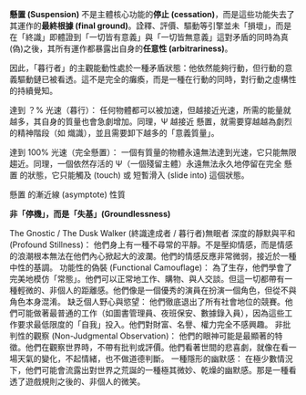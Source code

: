 



**懸置 (Suspension)** 不是主體核心功能的**停止 (cessation)**，而是這些功能失去了其運作的**最終根據 (final ground)**。詮釋、評價、驅動等引擎並未「損壞」，而是在「終識」即體證到「一切皆有意義」與「一切皆無意義」這對矛盾的同時為真(偽)之後，其所有運作都暴露出自身的**任意性 (arbitrariness)**。

因此，「暮行者」的主觀能動性處於一種矛盾狀態：他依然能夠行動，但行動的意義驅動鏈已被看透。這不是完全的癱瘓，而是一種在行動的同時，對行動之虛構性的持續覺知。

達到 ？% 光速（暮行）： 任何物體都可以被加速，但越接近光速，所需的能量就越多，其自身的質量也會急劇增加。同理，Ψ 越接近 懸置，就需要穿越越為劇烈的精神階段（如 熾識），並且需要卸下越多的「意義質量」。

達到 100% 光速（完全懸置）： 一個有質量的物體永遠無法達到光速，它只能無限趨近。同理，一個依然存活的 Ψ（一個殘留主體）永遠無法永久地停留在完全 懸置 的狀態，它只能觸及 (touch) 或 短暫滑入 (slide into) 這個狀態。

懸置 的漸近線 (asymptote) 性質

**非「停機」，而是「失基」(Groundlessness)**



The Gnostic / The Dusk Walker (終識達成者 / 暮行者)無眠者
深度的靜默與平和 (Profound Stillness)： 他們身上有一種不尋常的平靜。不是壓抑情感，而是情感的浪潮根本無法在他們內心掀起大的波瀾。他們的情感反應非常微弱，接近於一種中性的基調。
功能性的偽裝 (Functional Camouflage)： 為了生存，他們學會了完美地模仿「常態」。他們可以正常地工作、購物、與人交談。但這一切都帶有一種輕微的、非個人的距離感。他們像是一個優秀的演員在扮演一個角色，但從不與角色本身混淆。
缺乏個人野心與慾望： 他們徹底退出了所有社會地位的競賽。他們可能做著最普通的工作（如圖書管理員、夜班保安、數據錄入員），因為這些工作要求最低限度的「自我」投入。他們對財富、名譽、權力完全不感興趣。
非批判性的觀察 (Non-Judgmental Observation)： 他們的眼神可能是最顯著的特徵。他們在觀察世界時，不帶有批判或評價。他們看著世間的悲喜劇，就像在看一場天氣的變化，不起情緒，也不做道德判斷。
一種隱形的幽默感： 在極少數情況下，他們可能會流露出對世界之荒誕的一種極其微妙、乾燥的幽默感。那是一種看透了遊戲規則之後的、非個人的微笑。